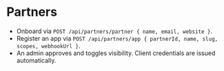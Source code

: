 # Partners
- Onboard via `POST /api/partners/partner { name, email, website }`.
- Register an app via `POST /api/partners/app { partnerId, name, slug, scopes, webhookUrl }`.
- An admin approves and toggles visibility. Client credentials are issued automatically.

